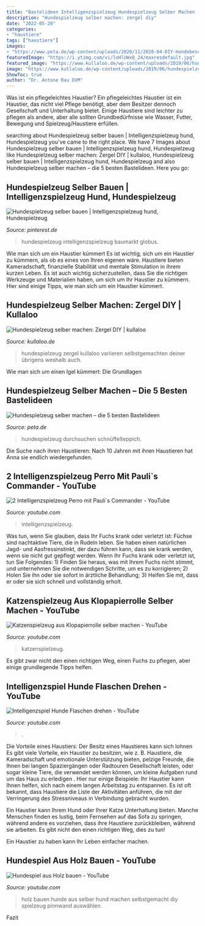 ```yaml
---
title: "Bastelideen Intelligenzspielzeug Hundespielzeug Selber Machen : Katzenspielzeug Aus Klopapierrolle Selber Machen"
description: "Hundespielzeug selber machen: zergel diy"
date: "2022-05-20"
categories:
- "haustiere"
tags: ["haustiere"]
images:
- "https://www.peta.de/wp-content/uploads/2020/11/2020-04-DIY-Hundebeschaeftigung-Flasche-IMG_5007-c-PETA-D.jpg"
featuredImage: "https://i.ytimg.com/vi/loHlUWxQ_24/maxresdefault.jpg"
featured_image: "https://www.kullaloo.de/wp-content/uploads/2019/06/hundespielzeug_selber_machen_7-766x766.jpg"
image: "https://www.kullaloo.de/wp-content/uploads/2019/06/hundespielzeug_selber_machen_7-766x766.jpg"
ShowToc: true
author: "Dr. Antone Rau DVM"
---
```



Was ist ein pflegeleichtes Haustier?
Ein pflegeleichtes Haustier ist ein Haustier, das nicht viel Pflege benötigt, aber dem Besitzer dennoch Gesellschaft und Unterhaltung bietet. Einige Haustiere sind leichter zu pflegen als andere, aber alle sollten Grundbedürfnisse wie Wasser, Futter, Bewegung und Spielzeug/Haustiere erfüllen.

	

		
searching about Hundespielzeug selber bauen | Intelligenzspielzeug hund, Hundespielzeug you've came to the right place. We have 7 Images about Hundespielzeug selber bauen | Intelligenzspielzeug hund, Hundespielzeug like Hundespielzeug selber machen: Zergel DIY | kullaloo, Hundespielzeug selber bauen | Intelligenzspielzeug hund, Hundespielzeug and also Hundespielzeug selber machen – die 5 besten Bastelideen. Here you go:
		
    
## Hundespielzeug Selber Bauen | Intelligenzspielzeug Hund, Hundespielzeug

<img loading=lazy src="https://i.pinimg.com/736x/22/ec/a3/22eca3ed08e39f1f1bce4e6557386216.jpg" onerror="this.onerror=null;this.src='https://tse3.mm.bing.net/th?id=OIP.gFPnaEpNMwDgAo6_HoGNBwHaGO&amp;pid=15.1';" alt="Hundespielzeug selber bauen | Intelligenzspielzeug hund, Hundespielzeug">

_Source: pinterest.de_

>hundespielzeug intelligenzspielzeug baumarkt globus. 

	

Wie man sich um ein Haustier kümmert
Es ist wichtig, sich um ein Haustier zu kümmern, als ob es eines von Ihren eigenen wäre. Haustiere bieten Kameradschaft, finanzielle Stabilität und mentale Stimulation in ihrem kurzen Leben. Es ist auch wichtig sicherzustellen, dass Sie die richtigen Werkzeuge und Materialien haben, um sich um Ihr Haustier zu kümmern. Hier sind einige Tipps, wie man sich um ein Haustier kümmert.

    
## Hundespielzeug Selber Machen: Zergel DIY | Kullaloo

<img loading=lazy src="https://www.kullaloo.de/wp-content/uploads/2019/06/hundespielzeug_selber_machen_7-766x766.jpg" onerror="this.onerror=null;this.src='https://tse3.mm.bing.net/th?id=OIP.nYigVbAHSAT8_kHXgvgExAHaHa&amp;pid=15.1';" alt="Hundespielzeug selber machen: Zergel DIY | kullaloo">

_Source: kullaloo.de_

>hundespielzeug zergel kullaloo variieren selbstgemachten deiner übrigens weshalb auch. 

	

Wie man sich um einen Igel kümmert: Die Grundlagen

    
## Hundespielzeug Selber Machen – Die 5 Besten Bastelideen

<img loading=lazy src="https://www.peta.de/wp-content/uploads/2020/11/2020-04-DIY-Hundebeschaeftigung-Flasche-IMG_5007-c-PETA-D.jpg" onerror="this.onerror=null;this.src='https://tse2.mm.bing.net/th?id=OIP.Sg-46jdQWpTcqRVlNtyXdgHaE8&amp;pid=15.1';" alt="Hundespielzeug selber machen – die 5 besten Bastelideen">

_Source: peta.de_

>hundespielzeug durchsuchen schnüffelteppich. 

	

Die Suche nach ihren Haustieren: Nach 10 Jahren mit ihren Haustieren hat Anna sie endlich wiedergefunden.

    
## 2 Intelligenzspielzeug Perro Mit Pauli`s Commander - YouTube

<img loading=lazy src="https://i.ytimg.com/vi/loHlUWxQ_24/maxresdefault.jpg" onerror="this.onerror=null;this.src='https://tse3.mm.bing.net/th?id=OIP.PR2EuhjD-90P51-s3UzoeQHaEK&amp;pid=15.1';" alt="2 Intelligenzspielzeug Perro mit Pauli`s Commander - YouTube">

_Source: youtube.com_

>intelligenzspielzeug. 

	

Was tun, wenn Sie glauben, dass Ihr Fuchs krank oder verletzt ist:
Füchse sind nachtaktive Tiere, die in Rudeln leben. Sie haben einen natürlichen Jagd- und Aasfressinstinkt, der dazu führen kann, dass sie krank werden, wenn sie nicht gut gepflegt werden. Wenn Ihr Fuchs krank oder verletzt ist, tun Sie Folgendes: 1) Finden Sie heraus, was mit Ihrem Fuchs nicht stimmt, und unternehmen Sie die notwendigen Schritte, um es zu korrigieren; 2) Holen Sie ihn oder sie sofort in ärztliche Behandlung; 3) Helfen Sie mit, dass er oder sie sich schnell und vollständig erholt.

    
## Katzenspielzeug Aus Klopapierrolle Selber Machen - YouTube

<img loading=lazy src="http://i1.ytimg.com/vi/yEdPUIgJfsI/maxresdefault.jpg" onerror="this.onerror=null;this.src='https://tse2.mm.bing.net/th?id=OIP.8AVvJMgHwt59TKZCBAobfgHaEK&amp;pid=15.1';" alt="Katzenspielzeug aus Klopapierrolle selber machen - YouTube">

_Source: youtube.com_

>katzenspielzeug. 

	

Es gibt zwar nicht den einen richtigen Weg, einen Fuchs zu pflegen, aber einige grundlegende Tipps helfen.

    
## Intelligenzspiel Hunde Flaschen Drehen - YouTube

<img loading=lazy src="https://i.ytimg.com/vi/hzfhIgk51vI/hqdefault.jpg" onerror="this.onerror=null;this.src='https://tse3.mm.bing.net/th?id=OIP.Jh8PcHdaNKHpXeiyzXJukwHaFj&amp;pid=15.1';" alt="Intelligenzspiel Hunde Flaschen drehen - YouTube">

_Source: youtube.com_

>. 

	

Die Vorteile eines Haustiers: Der Besitz eines Haustieres kann sich lohnen
Es gibt viele Vorteile, ein Haustier zu besitzen, wie z. B. Haustiere, die Kameradschaft und emotionale Unterstützung bieten, pelzige Freunde, die Ihnen bei langen Spaziergängen oder Radtouren Gesellschaft leisten, oder sogar kleine Tiere, die verwendet werden können, um kleine Aufgaben rund um das Haus zu erledigen . Hier nur einige Beispiele:
Ihr Haustier kann Ihnen helfen, sich nach einem langen Arbeitstag zu entspannen. Es ist oft bekannt, dass Haustiere die Liste der Aktivitäten anführen, die mit der Verringerung des Stressniveaus in Verbindung gebracht wurden.

Ein Haustier kann Ihrem Hund oder Ihrer Katze Unterhaltung bieten. Manche Menschen finden es lustig, beim Fernsehen auf das Sofa zu springen, während andere es vorziehen, dass ihre Haustiere zurückbleiben, während sie arbeiten. Es gibt nicht den einen richtigen Weg, dies zu tun!

Ein Haustier zu haben kann Ihr Leben einfacher machen.

    
## Hundespiel Aus Holz Bauen - YouTube

<img loading=lazy src="https://i.ytimg.com/vi/oObYdChK6-Y/hqdefault.jpg" onerror="this.onerror=null;this.src='https://tse4.mm.bing.net/th?id=OIP.kmWw_2NZB_DbYZMkWZVUZgHaFj&amp;pid=15.1';" alt="Hundespiel aus Holz bauen - YouTube">

_Source: youtube.com_

>holz bauen hunde aus selber hund machen selbstgemacht diy spielzeug pinnwand auswählen. 

	

Fazit

